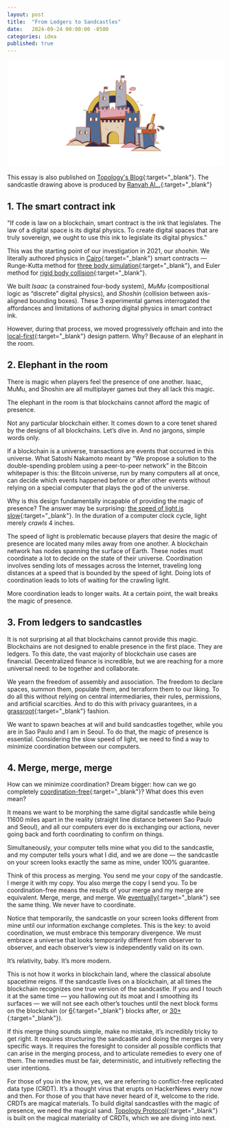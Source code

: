 ```yaml
---
layout: post
title:  "From Ledgers to Sandcastles"
date:   2024-09-24 00:00:00 -0500
categories: idea
published: true
---
```


<img src="/assets/sandcastle.png" width="700">

This essay is also published on [Topology's Blog](https://blog.topology.gg/from-ledgers-to-sandcastles/){:target="_blank"}. The sandcastle drawing above is produced by [Ranyah Al...](){:target="_blank"}

## 1. The smart contract ink
"If code is law on a blockchain, smart contract is the ink that legislates. The law of a digital space is its digital physics. To create digital spaces that are truly sovereign, we ought to use this ink to legislate its digital physics."

This was the starting point of our investigation in 2021, our *shoshin*. We literally authored physics in [Cairo](https://eprint.iacr.org/2021/1063.pdf){:target="_blank"} smart contracts — Runge-Kutta method for [three body simulation](https://x.com/guiltygyoza/status/1450161069058560000){:target="_blank"}, and Euler method for [rigid body collision](https://x.com/guiltygyoza/status/1452311405437366281){:target="_blank"}.

We built *Isaac* (a constrained four-body system), *MuMu* (compositional logic as “discrete” digital physics), and *Shoshin* (collision between axis-aligned bounding boxes). These 3 experimental games interrogated the affordances and limitations of authoring digital physics in smart contract ink.

However, during that process, we moved progressively offchain and into the [local-first](https://www.inkandswitch.com/local-first/){:target="_blank"} design pattern. Why? Because of an elephant in the room.

## 2. Elephant in the room
There is magic when players feel the presence of one another. Isaac, MuMu, and Shoshin are all multiplayer games but they all lack this magic.

The elephant in the room is that blockchains cannot afford the magic of presence.

Not any particular blockchain either. It comes down to a core tenet shared by the designs of all blockchains. Let’s dive in. And no jargons, simple words only.

If a blockchain is a universe, transactions are events that occurred in this universe. What Satoshi Nakamoto meant by “We propose a solution to the double-spending problem using a peer-to-peer network” in the Bitcoin whitepaper is this: the Bitcoin universe, run by many computers all at once, can decide which events happened before or after other events without relying on a special computer that plays the god of the universe.

Why is this design fundamentally incapable of providing the magic of presence? The answer may be surprising: [the speed of light is slow](https://youtu.be/Mc3tTRkjCvE){:target="_blank"}. In the duration of a computer clock cycle, light merely *crawls* 4 inches.

The speed of light is problematic because players that desire the magic of presence are located many miles away from one another. A blockchain network has nodes spanning the surface of Earth. These nodes must coordinate a lot to decide on the state of their universe. Coordination involves sending lots of messages across the Internet, traveling long distances at a speed that is bounded by the speed of light. Doing lots of coordination leads to lots of waiting for the crawling light.

More coordination leads to longer waits. At a certain point, the wait breaks the magic of presence.

## 3. From ledgers to sandcastles
It is not surprising at all that blockchains cannot provide this magic. Blockchains are not designed to enable presence in the first place. They are ledgers. To this date, the vast majority of blockchain use cases are financial. Decentralized finance is incredible, but we are reaching for a more universal need: to be together and collaborate.

We yearn the freedom of assembly and association. The freedom to declare spaces, summon them, populate them, and terraform them to our liking. To do all this without relying on central intermediaries, their rules, permissions, and artificial scarcities. And to do this with privacy guarantees, in a [grassroot](https://arxiv.org/pdf/2301.04391){:target="_blank"} fashion.

We want to spawn beaches at will and build sandcastles together, while you are in Sao Paulo and I am in Seoul. To do that, the magic of presence is essential. Considering the slow speed of light, we need to find a way to minimize coordination between our computers.

## 4. Merge, merge, merge
How can we minimize coordination? Dream bigger: how can we go completely [coordination-free](https://www.vldb.org/pvldb/vol8/p185-bailis.pdf){:target="_blank"}? What does this even mean?

It means we want to be morphing the same digital sandcastle while being 11600 miles apart in the reality (straight line distance between Sao Paulo and Seoul), and all our computers ever do is exchanging our actions, never going back and forth coordinating to confirm on things.

Simultaneously, your computer tells mine what you did to the sandcastle, and my computer tells yours what I did, and we are done — the sandcastle on your screen looks exactly the same as mine, under 100% guarantee.

Think of this process as merging. You send me your copy of the sandcastle. I merge it with my copy. You also merge the copy I send you. To be coordination-free means the results of your merge and my merge are equivalent. Merge, merge, and merge. We [eventually](https://en.wikipedia.org/wiki/Eventual_consistency){:target="_blank"} see the same thing. We never have to coordinate.

Notice that temporarily, the sandcastle on your screen looks different from mine until our information exchange completes. This is the key: to avoid coordination, we must embrace this temporary divergence. We must embrace a universe that looks temporarily different from observer to observer, and each observer’s view is independently valid on its own.

It’s relativity, baby. It’s more modern.

This is not how it works in blockchain land, where the classical absolute spacetime reigns. If the sandcastle lives on a blockchain, at all times the blockchain recognizes one true version of the sandcastle. If you and I touch it at the same time — you hallowing out its moat and I smoothing its surfaces — we will not see each other’s touches until the next block forms on the blockchain (or [6](https://en.bitcoin.it/wiki/Confirmation){:target="_blank"} blocks after, or [30+](https://developers.circle.com/stablecoins/docs/required-block-confirmations){:target="_blank"}).

If this merge thing sounds simple, make no mistake, it’s incredibly tricky to get right. It requires structuring the sandcastle and doing the merges in very specific ways. It requires the foresight to consider all possible conflicts that can arise in the merging process, and to articulate remedies to every one of them. The remedies must be fair, deterministic, and intuitively reflecting the user intentions.

For those of you in the know, yes, we are referring to conflict-free replicated data type (CRDT). It’s a thought virus that erupts on HackerNews every now and then. For those of you that have never heard of it, welcome to the ride. CRDTs are magical materials. To build digital sandcastles with the magic of presence, we need the magical sand. [Topology Protocol](https://paper.topology.gg/){:target="_blank"} is built on the magical materiality of CRDTs, which we are diving into next.